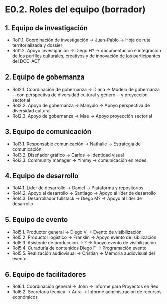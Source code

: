 # E0.2. Roles del equipo (borrador)

## 1. Equipo de investigación

* Rol1.1. Coordinación de investigación -> Juan-Pablo -> Hoja de ruta territorializada y dossier
* Rol1.2. Apoyo investigación -> Diego H? -> documentación e integración de los perfiles culturales, creativos y de innovación de los participantes del DCC-ACT

## 2. Equipo de gobernanza

* Rol2.1. Coordinación de gobernanza -> Diana -> Modelo de gobernanza —con perspectiva de diversidad cultural y género— y proyección sectorial
* Rol2.2. Apoyo de gobernanza -> Manyulo -> Apoyo perspectiva de diversidad cultural
* Rol2.3. Apoyo de gobernanza -> Mae -> Apoyo proyección sectorial

## 3. Equipo de comunicación

* Rol3.1. Responsable comunicación -> Nathalie -> Estrategia de comunicación
* Rol3.2. Diseñador gráfico -> Carlos -> Identidad visual
* Rol3.3. Community manager -> Yimmy -> comunicación en redes

## 4. Equipo de desarrollo

* Rol4.1. Líder de desarrollo -> Daniel -> Plataforma y repositorios
* Rol4.2. Apoyo al desarrollo -> Santiago -> Apoyo al líder de desarrollo
* Rol4.3. Desarrollador fullstack -> Diego M? -> Apoyo al líder de desarrollo

## 5. Equipo de evento

* Rol5.1. Productor general -> Diego V -> Evento de visibilización
* Rol5.2. Productor logístico -> Franklin -> Apoyo evento de isibilización
* Rol5.3. Asistente de producción -> ? -> Apoyo evento de visibilización
* Rol5.4. Curaduría de contenidos Diego F -> Programación evento
* Rol5.5. Realización audiovisual -> Cristian -> Memoria audiovisual del evento

## 6. Equipo de facilitadores

* Rol6.1. Coordinación general -> John -> Informe para Proyectos en Red
* Rol6.2. Secretaría técnica -> Aura -> Informe administración de recursos económicos
